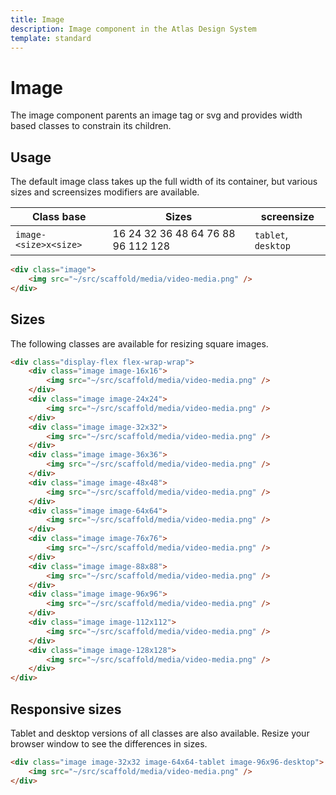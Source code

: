 ```yaml
---
title: Image
description: Image component in the Atlas Design System
template: standard
---
```


# Image

The image component parents an image tag or svg and provides width based classes to constrain its children.

## Usage

The default image class takes up the full width of its container, but various sizes and screensizes modifiers are available.

| Class base            | Sizes                              | screensize          |
| --------------------- | ---------------------------------- | ------------------- |
| `image-<size>x<size>` | 16 24 32 36 48 64 76 88 96 112 128 | `tablet`, `desktop` |

```html
<div class="image">
	<img src="~/src/scaffold/media/video-media.png" />
</div>
```

## Sizes

The following classes are available for resizing square images.

```html
<div class="display-flex flex-wrap-wrap">
	<div class="image image-16x16">
		<img src="~/src/scaffold/media/video-media.png" />
	</div>
	<div class="image image-24x24">
		<img src="~/src/scaffold/media/video-media.png" />
	</div>
	<div class="image image-32x32">
		<img src="~/src/scaffold/media/video-media.png" />
	</div>
	<div class="image image-36x36">
		<img src="~/src/scaffold/media/video-media.png" />
	</div>
	<div class="image image-48x48">
		<img src="~/src/scaffold/media/video-media.png" />
	</div>
	<div class="image image-64x64">
		<img src="~/src/scaffold/media/video-media.png" />
	</div>
	<div class="image image-76x76">
		<img src="~/src/scaffold/media/video-media.png" />
	</div>
	<div class="image image-88x88">
		<img src="~/src/scaffold/media/video-media.png" />
	</div>
	<div class="image image-96x96">
		<img src="~/src/scaffold/media/video-media.png" />
	</div>
	<div class="image image-112x112">
		<img src="~/src/scaffold/media/video-media.png" />
	</div>
	<div class="image image-128x128">
		<img src="~/src/scaffold/media/video-media.png" />
	</div>
</div>
```

## Responsive sizes

Tablet and desktop versions of all classes are also available. Resize your browser window to see the differences in sizes.

```html
<div class="image image-32x32 image-64x64-tablet image-96x96-desktop">
	<img src="~/src/scaffold/media/video-media.png" />
</div>
```
